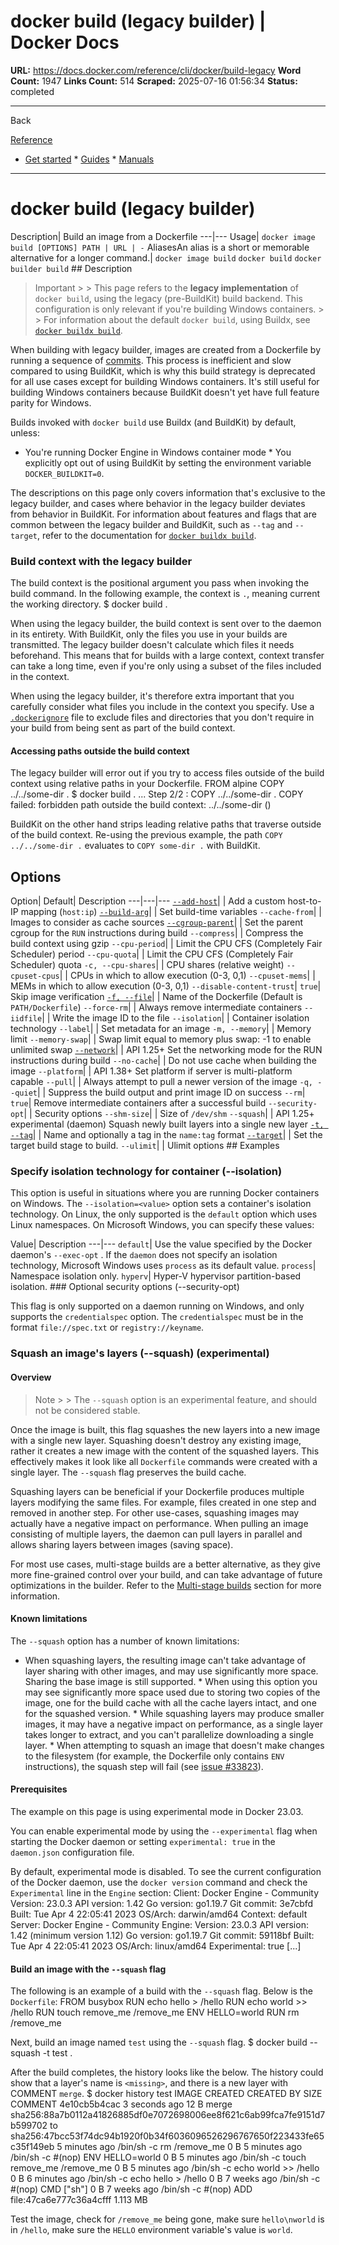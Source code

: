 # docker build (legacy builder) | Docker Docs

**URL:** https://docs.docker.com/reference/cli/docker/build-legacy
**Word Count:** 1947
**Links Count:** 514
**Scraped:** 2025-07-16 01:56:34
**Status:** completed

---

Back

[Reference](https://docs.docker.com/reference/)

  * [Get started](https://docs.docker.com/get-started/)   * [Guides](https://docs.docker.com/guides/)   * [Manuals](https://docs.docker.com/manuals/)

* * *

# docker build \(legacy builder\)

Description| Build an image from a Dockerfile   ---|---   Usage| `docker image build [OPTIONS] PATH | URL | -`   AliasesAn alias is a short or memorable alternative for a longer command.| `docker image build` `docker build` `docker builder build`      ## Description

> Important >  > This page refers to the **legacy implementation** of `docker build`, using the legacy \(pre-BuildKit\) build backend. This configuration is only relevant if you're building Windows containers. >  > For information about the default `docker build`, using Buildx, see [`docker buildx build`](https://docs.docker.com/reference/cli/docker/build/).

When building with legacy builder, images are created from a Dockerfile by running a sequence of [commits](https://docs.docker.com/reference/cli/docker/container/commit/). This process is inefficient and slow compared to using BuildKit, which is why this build strategy is deprecated for all use cases except for building Windows containers. It's still useful for building Windows containers because BuildKit doesn't yet have full feature parity for Windows.

Builds invoked with `docker build` use Buildx \(and BuildKit\) by default, unless:

  * You're running Docker Engine in Windows container mode   * You explicitly opt out of using BuildKit by setting the environment variable `DOCKER_BUILDKIT=0`.

The descriptions on this page only covers information that's exclusive to the legacy builder, and cases where behavior in the legacy builder deviates from behavior in BuildKit. For information about features and flags that are common between the legacy builder and BuildKit, such as `--tag` and `--target`, refer to the documentation for [`docker buildx build`](https://docs.docker.com/reference/cli/docker/buildx/build/).

### Build context with the legacy builder

The build context is the positional argument you pass when invoking the build command. In the following example, the context is `.`, meaning current the working directory.               $ docker build .     

When using the legacy builder, the build context is sent over to the daemon in its entirety. With BuildKit, only the files you use in your builds are transmitted. The legacy builder doesn't calculate which files it needs beforehand. This means that for builds with a large context, context transfer can take a long time, even if you're only using a subset of the files included in the context.

When using the legacy builder, it's therefore extra important that you carefully consider what files you include in the context you specify. Use a [`.dockerignore`](https://docs.docker.com/build/concepts/context/#dockerignore-files) file to exclude files and directories that you don't require in your build from being sent as part of the build context.

#### Accessing paths outside the build context

The legacy builder will error out if you try to access files outside of the build context using relative paths in your Dockerfile.               FROM alpine     COPY ../../some-dir .               $ docker build .     ...     Step 2/2 : COPY ../../some-dir .     COPY failed: forbidden path outside the build context: ../../some-dir ()     

BuildKit on the other hand strips leading relative paths that traverse outside of the build context. Re-using the previous example, the path `COPY ../../some-dir .` evaluates to `COPY some-dir .` with BuildKit.

## Options

Option| Default| Description   ---|---|---   [`--add-host`](https://docs.docker.com/reference/cli/docker/buildx/build/#add-host)| | Add a custom host-to-IP mapping \(`host:ip`\)   [`--build-arg`](https://docs.docker.com/reference/cli/docker/buildx/build/#build-arg)| | Set build-time variables   `--cache-from`| | Images to consider as cache sources   [`--cgroup-parent`](https://docs.docker.com/reference/cli/docker/buildx/build/#cgroup-parent)| | Set the parent cgroup for the `RUN` instructions during build   `--compress`| | Compress the build context using gzip   `--cpu-period`| | Limit the CPU CFS \(Completely Fair Scheduler\) period   `--cpu-quota`| | Limit the CPU CFS \(Completely Fair Scheduler\) quota   `-c, --cpu-shares`| | CPU shares \(relative weight\)   `--cpuset-cpus`| | CPUs in which to allow execution \(0-3, 0,1\)   `--cpuset-mems`| | MEMs in which to allow execution \(0-3, 0,1\)   `--disable-content-trust`| `true`| Skip image verification   [`-f, --file`](https://docs.docker.com/reference/cli/docker/buildx/build/#file)| | Name of the Dockerfile \(Default is `PATH/Dockerfile`\)   `--force-rm`| | Always remove intermediate containers   `--iidfile`| | Write the image ID to the file   `--isolation`| | Container isolation technology   `--label`| | Set metadata for an image   `-m, --memory`| | Memory limit   `--memory-swap`| | Swap limit equal to memory plus swap: -1 to enable unlimited swap   [`--network`](https://docs.docker.com/reference/cli/docker/buildx/build/#network)| | API 1.25+ Set the networking mode for the RUN instructions during build   `--no-cache`| | Do not use cache when building the image   `--platform`| | API 1.38+ Set platform if server is multi-platform capable   `--pull`| | Always attempt to pull a newer version of the image   `-q, --quiet`| | Suppress the build output and print image ID on success   `--rm`| `true`| Remove intermediate containers after a successful build   `--security-opt`| | Security options   `--shm-size`| | Size of `/dev/shm`   `--squash`| | API 1.25+ experimental \(daemon\) Squash newly built layers into a single new layer   [`-t, --tag`](https://docs.docker.com/reference/cli/docker/buildx/build/#tag)| | Name and optionally a tag in the `name:tag` format   [`--target`](https://docs.docker.com/reference/cli/docker/buildx/build/#target)| | Set the target build stage to build.   `--ulimit`| | Ulimit options      ## Examples

### Specify isolation technology for container \(--isolation\)

This option is useful in situations where you are running Docker containers on Windows. The `--isolation=<value>` option sets a container's isolation technology. On Linux, the only supported is the `default` option which uses Linux namespaces. On Microsoft Windows, you can specify these values:

Value| Description   ---|---   `default`| Use the value specified by the Docker daemon's `--exec-opt` . If the `daemon` does not specify an isolation technology, Microsoft Windows uses `process` as its default value.   `process`| Namespace isolation only.   `hyperv`| Hyper-V hypervisor partition-based isolation.      ### Optional security options \(--security-opt\)

This flag is only supported on a daemon running on Windows, and only supports the `credentialspec` option. The `credentialspec` must be in the format `file://spec.txt` or `registry://keyname`.

### Squash an image's layers \(--squash\) \(experimental\)

#### Overview

> Note >  > The `--squash` option is an experimental feature, and should not be considered stable.

Once the image is built, this flag squashes the new layers into a new image with a single new layer. Squashing doesn't destroy any existing image, rather it creates a new image with the content of the squashed layers. This effectively makes it look like all `Dockerfile` commands were created with a single layer. The `--squash` flag preserves the build cache.

Squashing layers can be beneficial if your Dockerfile produces multiple layers modifying the same files. For example, files created in one step and removed in another step. For other use-cases, squashing images may actually have a negative impact on performance. When pulling an image consisting of multiple layers, the daemon can pull layers in parallel and allows sharing layers between images \(saving space\).

For most use cases, multi-stage builds are a better alternative, as they give more fine-grained control over your build, and can take advantage of future optimizations in the builder. Refer to the [Multi-stage builds](https://docs.docker.com/build/building/multi-stage/) section for more information.

#### Known limitations

The `--squash` option has a number of known limitations:

  * When squashing layers, the resulting image can't take advantage of layer sharing with other images, and may use significantly more space. Sharing the base image is still supported.   * When using this option you may see significantly more space used due to storing two copies of the image, one for the build cache with all the cache layers intact, and one for the squashed version.   * While squashing layers may produce smaller images, it may have a negative impact on performance, as a single layer takes longer to extract, and you can't parallelize downloading a single layer.   * When attempting to squash an image that doesn't make changes to the filesystem \(for example, the Dockerfile only contains `ENV` instructions\), the squash step will fail \(see [issue \#33823](https://github.com/moby/moby/issues/33823)\).

#### Prerequisites

The example on this page is using experimental mode in Docker 23.03.

You can enable experimental mode by using the `--experimental` flag when starting the Docker daemon or setting `experimental: true` in the `daemon.json` configuration file.

By default, experimental mode is disabled. To see the current configuration of the Docker daemon, use the `docker version` command and check the `Experimental` line in the `Engine` section:               Client: Docker Engine - Community      Version:           23.0.3      API version:       1.42      Go version:        go1.19.7      Git commit:        3e7cbfd      Built:             Tue Apr  4 22:05:41 2023      OS/Arch:           darwin/amd64      Context:           default          Server: Docker Engine - Community      Engine:       Version:          23.0.3       API version:      1.42 (minimum version 1.12)       Go version:       go1.19.7       Git commit:       59118bf       Built:            Tue Apr  4 22:05:41 2023       OS/Arch:          linux/amd64       Experimental:     true      [...]     

#### Build an image with the `--squash` flag

The following is an example of a build with the `--squash` flag. Below is the `Dockerfile`:               FROM busybox     RUN echo hello > /hello     RUN echo world >> /hello     RUN touch remove_me /remove_me     ENV HELLO=world     RUN rm /remove_me

Next, build an image named `test` using the `--squash` flag.               $ docker build --squash -t test .     

After the build completes, the history looks like the below. The history could show that a layer's name is `<missing>`, and there is a new layer with COMMENT `merge`.               $ docker history test          IMAGE               CREATED             CREATED BY                                      SIZE                COMMENT     4e10cb5b4cac        3 seconds ago                                                       12 B                merge sha256:88a7b0112a41826885df0e7072698006ee8f621c6ab99fca7fe9151d7b599702 to sha256:47bcc53f74dc94b1920f0b34f6036096526296767650f223433fe65c35f149eb     <missing>           5 minutes ago       /bin/sh -c rm /remove_me                        0 B     <missing>           5 minutes ago       /bin/sh -c #(nop) ENV HELLO=world               0 B     <missing>           5 minutes ago       /bin/sh -c touch remove_me /remove_me           0 B     <missing>           5 minutes ago       /bin/sh -c echo world >> /hello                 0 B     <missing>           6 minutes ago       /bin/sh -c echo hello > /hello                  0 B     <missing>           7 weeks ago         /bin/sh -c #(nop) CMD ["sh"]                    0 B     <missing>           7 weeks ago         /bin/sh -c #(nop) ADD file:47ca6e777c36a4cfff   1.113 MB     

Test the image, check for `/remove_me` being gone, make sure `hello\nworld` is in `/hello`, make sure the `HELLO` environment variable's value is `world`.